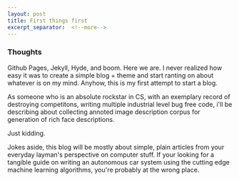```yaml
---
layout: post
title: First things first 
excerpt_separator:  <!--more-->
---
```




### Thoughts

Github Pages, Jekyll, Hyde, and boom. Here we are. I never realized how easy it was to create a simple blog + theme and start ranting on about whatever is on my mind. Anyhow, this is my first attempt to start a blog.

As someone who is an absolute rockstar in CS, with an exemplary record of destroying competitons, writing multiple industrial level bug free code, i'll be describing about collecting annoted image description corpus for generation of rich face descriptions.



Just kidding.



Jokes aside, this blog will be mostly about simple, plain articles from your everyday layman's perspective on computer stuff. If your looking for a tangible guide on writing an autonomous car system using the cutting edge machine learning algorithms, you're probably at the wrong place.


